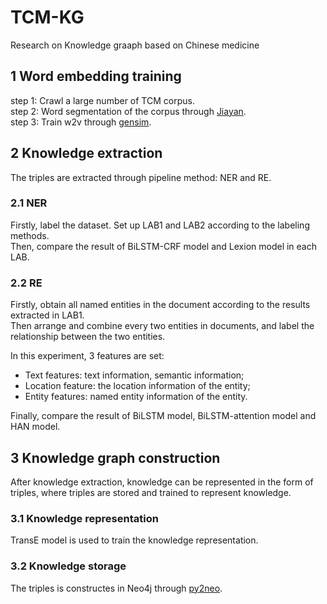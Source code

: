 # TCM-KG
Research on Knowledge graaph based on Chinese medicine

## 1 Word embedding training
step 1: Crawl a large number of TCM corpus.      
step 2: Word segmentation of the corpus through [Jiayan](https://github.com/jiaeyan/Jiayan).     
step 3: Train w2v through [gensim](https://github.com/RaRe-Technologies/gensim).      


## 2 Knowledge extraction     
The triples are extracted through pipeline method: NER and RE.      
### 2.1 NER    
Firstly, label the dataset. Set up LAB1 and LAB2 according to the labeling methods.     
Then, compare the result of BiLSTM-CRF model and Lexion model in each LAB.         

### 2.2 RE       
Firstly, obtain all named entities in the document according to the results extracted in LAB1.      
Then arrange and combine every two entities in documents, and  label the relationship between the two entities.    

In this experiment, 3 features are set:    
* Text features: text information, semantic information;    
* Location feature: the location information of the entity;    
* Entity features: named entity information of the entity.     
  
Finally, compare the result of BiLSTM model, BiLSTM-attention model and HAN model.     


## 3 Knowledge graph construction
After knowledge extraction, knowledge can be represented in the form of triples, where triples are stored and trained to represent knowledge.
### 3.1 Knowledge representation
TransE model is used to train the knowledge representation.

### 3.2  Knowledge storage
The triples is constructes in Neo4j through [py2neo](https://github.com/py2neo-org/py2neo).
